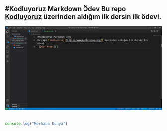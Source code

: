 #Kodluyoruz Markdown Ödev 
Bu repo [Kodluyoruz](https://www.kodluyoruz.org/) üzerinden aldığım ilk dersin ilk ödevi.
---

![Ödev Resmi](https://github.com/serhatBilal/kodluyoruzilkrepo/blob/main/ornek.jpg?raw=true)


```javascript

console.log("Merhaba Dünya")

```
